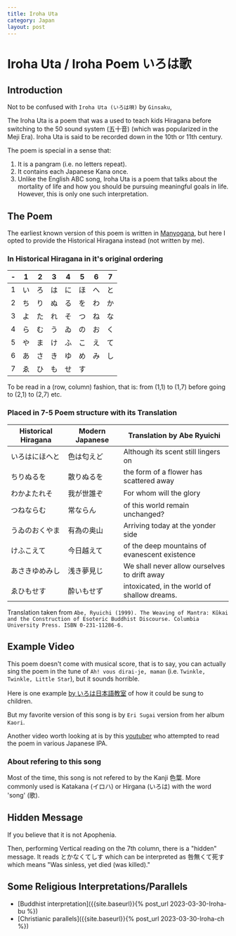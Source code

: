 ```yaml
---
title: Iroha Uta
category: Japan
layout: post
---
```

# Iroha Uta / Iroha Poem いろは歌

## Introduction
Not to be confused with `Iroha Uta (いろは唄)` by `Ginsaku`,

The Iroha Uta is a poem that was a used to teach kids Hiragana before switching to the 50 sound system (五十音) (which was popularized in the Meji Era). Iroha Uta is said to be recorded down in the 10th or 11th century.

The poem is special in a sense that:
1. It is a pangram (i.e. no letters repeat).
2. It contains each Japanese Kana once.
3. Unlike the English ABC song, Iroha Uta is a poem that talks about the mortality of life and how you should be pursuing meaningful goals in life. However, this is only one such interpretation. 

## The Poem
The earliest known version of this poem is written in [Manyogana](#null), but here I opted to provide the Historical Hiragana instead (not written by me).

### In Historical Hiragana in it's original ordering

|-|1|2|3|4|5|6|7|
|-|-|-|-|-|-|-|-|
|1|い|ろ|は|に|ほ|へ|と|
|2|ち|り|ぬ|る|を|わ|か|
|3|よ|た|れ|そ|つ|ね|な|
|4|ら|む|う|ゐ|の|お|く|
|5|や|ま|け|ふ|こ|え|て|
|6|あ|さ|き|ゆ|め|み|し|
|7|ゑ|ひ|も|せ|す|||

To be read in a (row, column) fashion, that is: from (1,1) to (1,7) before going to (2,1) to (2,7) etc.

### Placed in 7-5 Poem structure with its Translation

|Historical Hiragana | Modern Japanese | Translation by Abe Ryuichi|
|-|-|-|
|いろはにほへと|色は匂えど|Although its scent still lingers on|
|ちりぬるを|散りぬるを|the form of a flower has scattered away|
|わかよたれそ|我が世誰ぞ|For whom will the glory|
|つねならむ|常ならん|of this world remain unchanged?|
|うゐのおくやま|有為の奥山|Arriving today at the yonder side|
|けふこえて|今日越えて|of the deep mountains of evanescent existence|
|あさきゆめみし|浅き夢見じ|We shall never allow ourselves to drift away|
|ゑひもせす|酔いもせず| intoxicated, in the world of shallow dreams.|

Translation taken from
`Abe, Ryuichi (1999). The Weaving of Mantra: Kûkai and the Construction of Esoteric Buddhist Discourse. Columbia University Press. ISBN 0-231-11286-6.`

## Example Video

This poem doesn't come with musical score, that is to say, you can actually sing the poem in the tune of `Ah! vous dirai-je, maman` (i.e. `Twinkle, Twinkle, Little Star`), but it sounds horrible.

Here is one example [by いろは日本語教室](https://www.youtube.com/watch?v=_z72YC7gh2U) of how it could be sung to children.

But my favorite version of this song is by `Eri Sugai` version from her album `Kaori`.

Another video worth looking at is by this [youtuber](https://www.youtube.com/watch?v=8ygkipU59WM) who attempted to read the poem in various Japanese IPA.

### About refering to this song
Most of the time, this song is not refered to by the Kanji 色葉. More commonly used is Katakana (イロハ) or Hirgana (いろは) with the word 'song' (歌).

## Hidden Message
If you believe that it is not Apophenia.

Then, performing Vertical reading on the 7th column, there is a "hidden" message. It reads とかなくてしす which can be interpreted as 咎無くて死す which means "Was sinless, yet died (was killed)."

## Some Religious Interpretations/Parallels
* [Buddhist interpretation]({{site.baseurl}}{% post_url 2023-03-30-Iroha-bu %})
* [Christianic parallels]({{site.baseurl}}{% post_url 2023-03-30-Iroha-ch %})
